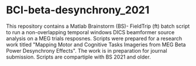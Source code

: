# BCI-beta-desynchrony_2021
This repository contains a Matlab Brainstorm (BS)- FieldTrip (ft) batch script to run a non-overlapping temporal windows DICS beamformer source analysis on a MEG trials resposnes. Scripts were prepared for a research work titled "Mapping Motor and Cognitive Tasks Imageries from MEG Beta Power Desynchrony Effects". The work is in preparation for journal submission. Scripts are compartiple with BS 2021 and older.
